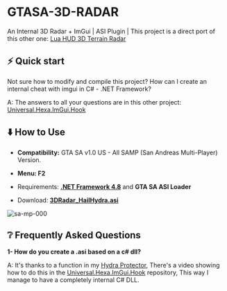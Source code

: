 # GTASA-3D-RADAR
An Internal 3D Radar + ImGui | ASI Plugin | This project is a direct port of this other one: [Lua HUD 3D Terrain Radar](https://www.blast.hk/threads/136692/)

## ⚡️ Quick start

Not sure how to modify and compile this project? How can I create an internal cheat with imgui in C# - .NET Framework?

A: The answers to all your questions are in this other project:  [Universal.Hexa.ImGui.Hook](https://github.com/DestroyerDarkNess/Universal.Hexa.ImGui.Hook/)

## ⬇️ How to Use

- **Compatibility:**  GTA SA v1.0 US - All SAMP (San Andreas Multi-Player) Version.
- **Menu: F2**
- Requirements: **[.NET Framework 4.8](https://go.microsoft.com/fwlink/?linkid=2088631)** and **GTA SA ASI Loader**

- Download: **[3DRadar_HailHydra.asi](https://github.com/DestroyerDarkNess/SAMP-3D-RADAR/releases/download/1.0.0.0/3DRadar_HailHydra.asi)**

![sa-mp-000](https://github.com/user-attachments/assets/d3ec2f8e-f5d1-4f54-85f9-8ec50dad21c8)

##  ❔ Frequently Asked Questions

**1- How do you create a .asi based on a c# dll?**

A: It's thanks to a function in my [Hydra Protector](https://github.com/DestroyerDarkNess/Hydra), There's a video showing how to do this in the [Universal.Hexa.ImGui.Hook](https://github.com/DestroyerDarkNess/Universal.Hexa.ImGui.Hook/) repository, This way I manage to have a completely internal C# DLL.
